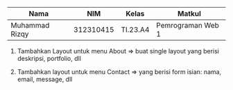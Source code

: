 | Nama                    | NIM        | Kelas   | Matkul            |
|-------------------------|------------|---------|-------------------|
| Muhammad Rizqy | 312310415  | TI.23.A4| Pemrograman Web 1 |

1. Tambahkan Layout untuk menu About
=> buat single layout yang berisi deskripsi, portfolio, dll

3. Tambahkan layout untuk menu Contact
=> yang berisi form isian: nama, email, message, dll
